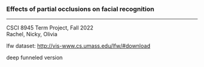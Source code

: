 ### Effects of partial occlusions on facial recognition 
-----------
CSCI 8945 Term Project, Fall 2022  
Rachel, Nicky, Olivia

lfw dataset:
http://vis-www.cs.umass.edu/lfw/#download

deep funneled version


